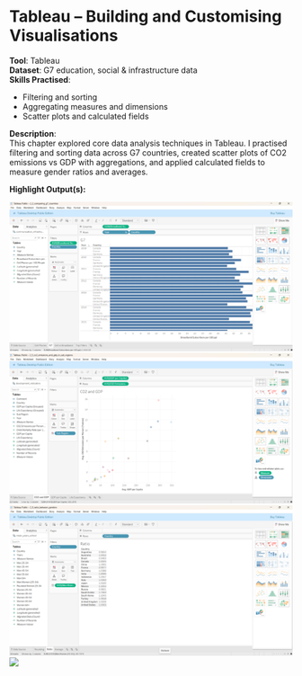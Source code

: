 # Tableau – Building and Customising Visualisations

**Tool**: Tableau  
**Dataset**: G7 education, social & infrastructure data  
**Skills Practised**:  
- Filtering and sorting  
- Aggregating measures and dimensions  
- Scatter plots and calculated fields  

**Description**:  
This chapter explored core data analysis techniques in Tableau. I practised filtering and sorting data across G7 countries, created scatter plots of CO2 emissions vs GDP with aggregations, and applied calculated fields to measure gender ratios and averages.  

**Highlight Output(s):**

<img src="g7_comparison.png" width="600">  
<img src="co2_gdp_scatter.png" width="600">  
<img src="gender_ratio.png" width="600">  
<img src="gender_average.png" width="600">
